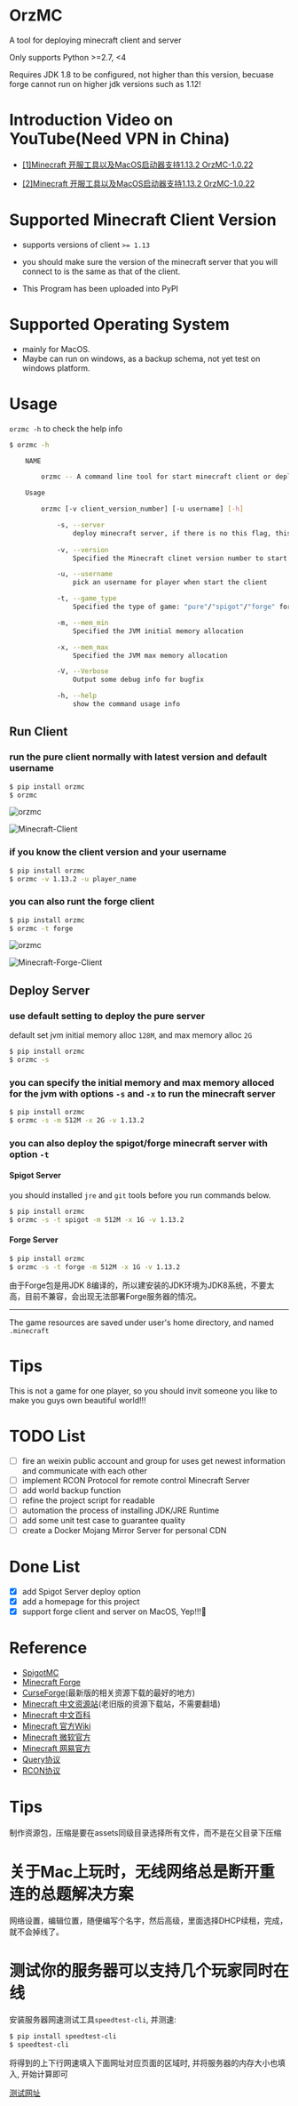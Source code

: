 # OrzMC

A tool for deploying minecraft client and server

Only supports Python >=2.7, <4

Requires JDK 1.8 to be configured, not higher than this version, becuase forge cannot run on higher jdk versions such as 1.12!

# Introduction Video on YouTube(Need VPN in China)

- [[1]Minecraft 开服工具以及MacOS启动器支持1.13.2 OrzMC-1.0.22](https://youtu.be/uNDx__muBVY)

- [[2]Minecraft 开服工具以及MacOS启动器支持1.13.2 OrzMC-1.0.22](https://youtu.be/sC8xHHhgNC4)

# Supported Minecraft Client Version

- supports versions of client `>= 1.13`

- you should make sure the version of the minecraft server that you will connect to is the same as that of the client.

- This Program has been uploaded into PyPI

# Supported Operating System

- mainly for MacOS.
- Maybe can run on windows, as a backup schema, not yet test on windows platform.

# Usage

`orzmc -h` to check the help info

```bash
$ orzmc -h

    NAME

        orzmc -- A command line tool for start minecraft client or deploy minecraft server

    Usage

        orzmc [-v client_version_number] [-u username] [-h]

            -s, --server
                deploy minecraft server, if there is no this flag, this command line tool start minecraft as default
        
            -v, --version  
                Specified the Minecraft clinet version number to start

            -u, --username 
                pick an username for player when start the client

            -t, --game_type
                Specified the type of game: "pure"/"spigot"/"forge" for server, "pure/forge" for client, default 'pure'

            -m, --mem_min
                Specified the JVM initial memory allocation

            -x, --mem_max
                Specified the JVM max memory allocation

            -V, --Verbose
                Output some debug info for bugfix

            -h, --help 
                show the command usage info
```

## Run Client

### run the pure client normally with latest version and default username

```bash
$ pip install orzmc
$ orzmc
```
![orzmc](screenshots/orzmc.png)

![Minecraft-Client](screenshots/minecraft-client.png)

### if you know the client version and your username

```bash
$ pip install orzmc
$ orzmc -v 1.13.2 -u player_name
```

### you can also runt the forge client

```bash
$ pip install orzmc
$ orzmc -t forge
```

![orzmc](screenshots/orzmc-forge.png)

![Minecraft-Forge-Client](screenshots/minecraft-forge-client.png)

## Deploy Server

### use default setting to deploy the pure server

default set jvm initial memory alloc `128M`, and max memory alloc `2G`

```bash
$ pip install orzmc
$ orzmc -s
```

### you can specify the initial memory and max memory alloced for the jvm with options `-s` and `-x` to run the minecraft server

```bash
$ pip install orzmc
$ orzmc -s -m 512M -x 2G -v 1.13.2
```

### you can also deploy the spigot/forge minecraft server with option `-t`

#### Spigot Server

you should installed `jre` and `git` tools before you run commands below.

```bash
$ pip install orzmc
$ orzmc -s -t spigot -m 512M -x 1G -v 1.13.2
```

#### Forge Server

```bash
$ pip install orzmc
$ orzmc -s -t forge -m 512M -x 1G -v 1.13.2
```

由于Forge包是用JDK 8编译的，所以建安装的JDK环境为JDK8系统，不要太高，目前不兼容，会出现无法部署Forge服务器的情况。

---

The game resources are saved under user's home directory, and named `.minecraft`

# Tips

This is not a game for one player, so you should invit someone you like to make you guys own beautiful world!!!

# TODO List

- [ ] fire an weixin public account and group for uses get newest information and communicate with each other
- [ ] implement RCON Protocol for remote control Minecraft Server
- [ ] add world backup function
- [ ] refine the project script for readable
- [ ] automation the process of installing JDK/JRE Runtime
- [ ] add some unit test case to guarantee quality
- [ ] create a Docker Mojang Mirror Server for personal CDN 

# Done List

- [x] add Spigot Server deploy option
- [x] add a homepage for this project
- [x] support forge client and server on MacOS, Yep!!!🤪 

# Reference

- [SpigotMC](https://www.spigotmc.org/)
- [Minecraft Forge](https://files.minecraftforge.net)
- [CurseForge](https://minecraft.curseforge.com)(最新版的相关资源下载的最好的地方)
- [Minecraft 中文资源站](http://www.minecraftxz.com)(老旧版的资源下载站，不需要翻墙)
- [Minecraft 中文百科](https://minecraft-zh.gamepedia.com/Minecraft_Wiki)
- [Minecraft 官方Wiki](https://minecraft.gamepedia.com/Minecraft_Wiki)
- [Minecraft 微软官方](https://www.minecraft.net/zh-hans/)
- [Minecraft 网易官方](http://mc.163.com)
- [Query协议](https://wiki.vg/Query)
- [RCON协议](https://wiki.vg/RCON)

# Tips 

制作资源包，压缩是要在assets同级目录选择所有文件，而不是在父目录下压缩

# 关于Mac上玩时，无线网络总是断开重连的总题解决方案

网络设置，编辑位置，随便编写个名字，然后高级，里面选择DHCP续租，完成，就不会掉线了。

# 测试你的服务器可以支持几个玩家同时在线

安装服务器网速测试工具`speedtest-cli`, 并测速:

```bash
$ pip install speedtest-cli
$ speedtest-cli
```

将得到的上下行网速填入下面网址对应页面的区域时, 并将服务器的内存大小也填入, 开始计算即可

[测试网址](http://canihostaminecraftserver.com)
